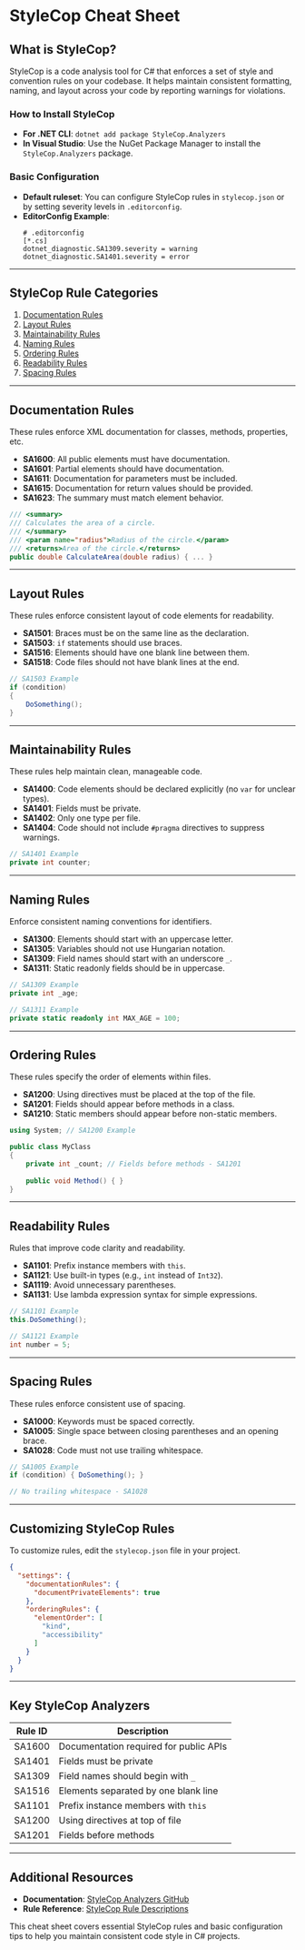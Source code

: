
# StyleCop Cheat Sheet

## What is StyleCop?
StyleCop is a code analysis tool for C# that enforces a set of style and convention rules on your codebase. It helps maintain consistent formatting, naming, and layout across your code by reporting warnings for violations.

### How to Install StyleCop
- **For .NET CLI**: `dotnet add package StyleCop.Analyzers`
- **In Visual Studio**: Use the NuGet Package Manager to install the `StyleCop.Analyzers` package.

### Basic Configuration
- **Default ruleset**: You can configure StyleCop rules in `stylecop.json` or by setting severity levels in `.editorconfig`.
- **EditorConfig Example**:
  ```editorconfig
  # .editorconfig
  [*.cs]
  dotnet_diagnostic.SA1309.severity = warning
  dotnet_diagnostic.SA1401.severity = error
  ```

---

## StyleCop Rule Categories

1. [Documentation Rules](#documentation-rules)
2. [Layout Rules](#layout-rules)
3. [Maintainability Rules](#maintainability-rules)
4. [Naming Rules](#naming-rules)
5. [Ordering Rules](#ordering-rules)
6. [Readability Rules](#readability-rules)
7. [Spacing Rules](#spacing-rules)

---

## Documentation Rules
These rules enforce XML documentation for classes, methods, properties, etc.

- **SA1600**: All public elements must have documentation.
- **SA1601**: Partial elements should have documentation.
- **SA1611**: Documentation for parameters must be included.
- **SA1615**: Documentation for return values should be provided.
- **SA1623**: The summary must match element behavior.

```csharp
/// <summary>
/// Calculates the area of a circle.
/// </summary>
/// <param name="radius">Radius of the circle.</param>
/// <returns>Area of the circle.</returns>
public double CalculateArea(double radius) { ... }
```

---

## Layout Rules
These rules enforce consistent layout of code elements for readability.

- **SA1501**: Braces must be on the same line as the declaration.
- **SA1503**: `if` statements should use braces.
- **SA1516**: Elements should have one blank line between them.
- **SA1518**: Code files should not have blank lines at the end.

```csharp
// SA1503 Example
if (condition)
{
    DoSomething();
}
```

---

## Maintainability Rules
These rules help maintain clean, manageable code.

- **SA1400**: Code elements should be declared explicitly (no `var` for unclear types).
- **SA1401**: Fields must be private.
- **SA1402**: Only one type per file.
- **SA1404**: Code should not include `#pragma` directives to suppress warnings.

```csharp
// SA1401 Example
private int counter;
```

---

## Naming Rules
Enforce consistent naming conventions for identifiers.

- **SA1300**: Elements should start with an uppercase letter.
- **SA1305**: Variables should not use Hungarian notation.
- **SA1309**: Field names should start with an underscore `_`.
- **SA1311**: Static readonly fields should be in uppercase.

```csharp
// SA1309 Example
private int _age;

// SA1311 Example
private static readonly int MAX_AGE = 100;
```

---

## Ordering Rules
These rules specify the order of elements within files.

- **SA1200**: Using directives must be placed at the top of the file.
- **SA1201**: Fields should appear before methods in a class.
- **SA1210**: Static members should appear before non-static members.

```csharp
using System; // SA1200 Example

public class MyClass
{
    private int _count; // Fields before methods - SA1201
    
    public void Method() { }
}
```

---

## Readability Rules
Rules that improve code clarity and readability.

- **SA1101**: Prefix instance members with `this`.
- **SA1121**: Use built-in types (e.g., `int` instead of `Int32`).
- **SA1119**: Avoid unnecessary parentheses.
- **SA1131**: Use lambda expression syntax for simple expressions.

```csharp
// SA1101 Example
this.DoSomething();

// SA1121 Example
int number = 5;
```

---

## Spacing Rules
These rules enforce consistent use of spacing.

- **SA1000**: Keywords must be spaced correctly.
- **SA1005**: Single space between closing parentheses and an opening brace.
- **SA1028**: Code must not use trailing whitespace.

```csharp
// SA1005 Example
if (condition) { DoSomething(); }

// No trailing whitespace - SA1028
```

---

## Customizing StyleCop Rules
To customize rules, edit the `stylecop.json` file in your project.

```json
{
  "settings": {
    "documentationRules": {
      "documentPrivateElements": true
    },
    "orderingRules": {
      "elementOrder": [
        "kind",
        "accessibility"
      ]
    }
  }
}
```

---

## Key StyleCop Analyzers

| Rule ID  | Description                            |
|----------|----------------------------------------|
| SA1600   | Documentation required for public APIs |
| SA1401   | Fields must be private                 |
| SA1309   | Field names should begin with `_`      |
| SA1516   | Elements separated by one blank line   |
| SA1101   | Prefix instance members with `this`    |
| SA1200   | Using directives at top of file        |
| SA1201   | Fields before methods                  |

---

## Additional Resources

- **Documentation**: [StyleCop Analyzers GitHub](https://github.com/DotNetAnalyzers/StyleCopAnalyzers)
- **Rule Reference**: [StyleCop Rule Descriptions](https://documentation.help/StyleCop/)

This cheat sheet covers essential StyleCop rules and basic configuration tips to help you maintain consistent code style in C# projects.

